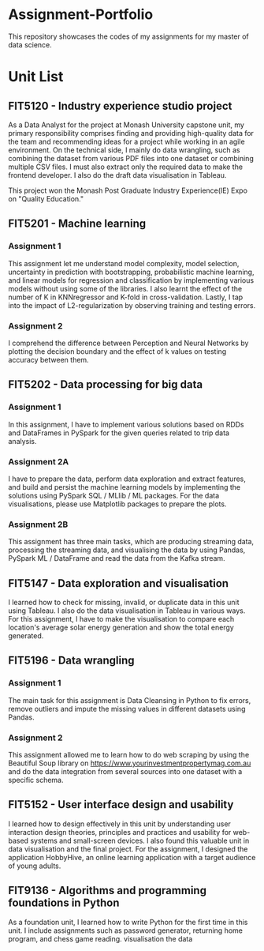 # Assignment-Portfolio
This repository showcases the codes of my assignments for my master of data science.
 
# Unit List
## FIT5120 - Industry experience studio project
As a Data Analyst for the project at Monash University capstone unit, my primary responsibility comprises finding and providing high-quality data for the team and recommending ideas for a project while working in an agile environment. On the technical side, I mainly do data wrangling, such as combining the dataset from various PDF files into one dataset or combining multiple CSV files. I must also extract only the required data to make the frontend developer. I also do the draft data visualisation in Tableau.

This project won the Monash Post Graduate Industry Experience(IE) Expo on "Quality Education."

## FIT5201 - Machine learning
### Assignment 1 
This assignment let me understand model complexity, model selection, uncertainty in prediction with bootstrapping, probabilistic machine learning, and linear models for regression and classification by implementing various models without using some of the libraries. I also learnt the effect of the number of K in KNNregressor and K-fold in cross-validation. Lastly, I tap into the impact of L2-regularization by observing training and testing errors.
### Assignment 2 
I comprehend the difference between Perception and Neural Networks by plotting the decision boundary and the effect of k values on testing accuracy between them.

## FIT5202 - Data processing for big data 
### Assignment 1 
In this assignment, I have to implement various solutions based on RDDs and DataFrames in PySpark for the given queries related to trip data analysis.
### Assignment 2A 
I have to prepare the data, perform data exploration and extract features, and build and persist the machine learning models by implementing the solutions using PySpark SQL / MLlib / ML packages. For the data visualisations, please use Matplotlib packages to prepare the plots.
### Assignment 2B 
This assignment has three main tasks, which are producing streaming data, processing the streaming data, and visualising the data by using Pandas, PySpark ML / DataFrame  and read
the data from the Kafka stream.

## FIT5147 - Data exploration and visualisation
I learned how to check for missing, invalid, or duplicate data in this unit using Tableau. I also do the data visualisation in Tableau in various ways. For this assignment, I have to make the visualisation to compare each location's average solar energy generation and show the total energy generated. 

## FIT5196 - Data wrangling
### Assignment 1 
The main task for this assignment is Data Cleansing in Python to fix errors, remove outliers and impute the missing values in different datasets using Pandas.
### Assignment 2 
This assignment allowed me to learn how to do web scraping by using the Beautiful Soup library on https://www.yourinvestmentpropertymag.com.au and do the data integration from several sources into one dataset with a specific schema.

## FIT5152 - User interface design and usability
I learned how to design effectively in this unit by understanding user interaction design theories, principles and practices and usability for web-based systems and small-screen devices. I also found this valuable unit in data visualisation and the final project.
For the assignment, I designed the application HobbyHive, an online learning application with a target audience of young adults.


## FIT9136 - Algorithms and programming foundations in Python
As a foundation unit, I learned how to write Python for the first time in this unit. I include assignments such as password generator, returning home program, and chess game reading. visualisation the data

